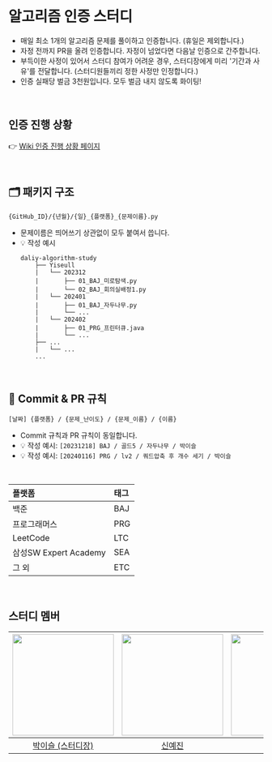 # 알고리즘 인증 스터디
- 매일 최소 1개의 알고리즘 문제를 풀이하고 인증합니다. (휴일은 제외합니다.)
- 자정 전까지 PR을 올려 인증합니다. 자정이 넘었다면 다음날 인증으로 간주합니다.
- 부득이한 사정이 있어서 스터디 참여가 어려운 경우, 스터디장에게 미리 '기간과 사유'를 전달합니다. (스터디원들끼리 정한 사정만 인정합니다.)
- 인증 실패당 벌금 3천원입니다. 모두 벌금 내지 않도록 화이팅!

<br>

## 인증 진행 상황
👉 [Wiki 인증 진행 상황 페이지](https://github.com/hi-min-study/daliy-algorithm-study/wiki/%EC%9D%B8%EC%A6%9D-%EC%A7%84%ED%96%89-%EC%83%81%ED%99%A9)

<br>

## 🗂️ 패키지 구조
```
{GitHub_ID}/{년월}/{일}_{플랫폼}_{문제이름}.py
```
- 문제이름은 띄어쓰기 상관없이 모두 붙여서 씁니다.
- 💡 작성 예시
  ```
  daliy-algorithm-study
      ├── Yiseull
      |   └── 202312
      |       ├── 01_BAJ_미로탐색.py
      |       └── 02_BAJ_회의실배정1.py
      |   └── 202401
      |       ├── 01_BAJ_자두나무.py
      |       └── ...
      |   └── 202402
      |       ├── 01_PRG_프린터큐.java
      |       └── ...
      ├── ...
      |   └── ...
      ...
  ```

<br>

## 📍 Commit & PR 규칙
```
[날짜] {플랫폼} / {문제_난이도} / {문제_이름} / {이름}
```
  - Commit 규칙과 PR 규칙이 동일합니다.
  - 💡 작성 예시: ```[20231218] BAJ / 골드5 / 자두나무 / 박이슬```
  - 💡 작성 예시: ```[20240116] PRG / lv2 / 쿼드압축 후 개수 세기 / 박이슬```

<br>

| 플랫폼    | 태그  |
|:-------|:----|
| 백준     | BAJ |
| 프로그래머스 | PRG |
| LeetCode  | LTC |
| 삼성SW Expert Academy | SEA |
| 그 외  | ETC |

<br>

## 스터디 멤버
| <img src="https://avatars.githubusercontent.com/u/98391539?v=4" width="200"> | <img src ="https://avatars.githubusercontent.com/u/93516595?v=4" width="200"> | <img src ="https://avatars.githubusercontent.com/u/29273437?v=4" width="200"> | <img src ="https://avatars.githubusercontent.com/u/95630007?v=4" width="200"> | <img src ="https://avatars.githubusercontent.com/u/77893164?v=4" width="200"> |
| :---------------------------------------------------------------------------------------: | :----------------------------------------------------------------------------------------: | :-----------------------------------------------------------------------------------------: | :-----------------------------------------------------------------------------------------: | :-----------------------------------------------------------------------------------------: |
|                         [박이슬 (스터디장)](https://github.com/Yiseull)                         |                          [신예진](https://github.com/born-A)                          |                          [강병곤](https://github.com/Curry4182)                          |                             [구범모](https://github.com/BeommoKoo-dev)                             |                             [조재현](https://github.com/HandmadeCloud)                             |

